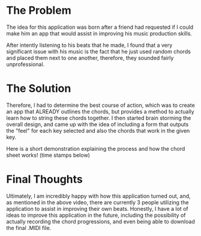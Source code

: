 # The Problem
The idea for this application was born after a friend had requested if I could make him an app that would assist in improving his music production skills. 

After intently listening to his beats that he made, I found that a very significant issue with his music is the fact that he just used random chords and placed them next to one another, therefore, they sounded fairly unprofessional.

# The Solution
Therefore, I had to determine the best course of action, which was to create an app that ALREADY outlines the chords, but provides a method to actually learn how to string these chords together. I then started brain storming the overall design, and came up with the idea of including a form that outputs the "feel" for each key selected and also the chords that work in the given key. 

Here is a short demonstration explaining the process and how the chord sheet works! (time stamps below)

# Final Thoughts
Ultimately, I am incredibly happy with how this application turned out, and, as mentioned in the above video, there are currently 3 people utilizing the application to assist in improving their own beats. Honestly, I have a lot of ideas to improve this application in the future, including the possibility of actually recording the chord progressions, and even being able to download the final .MIDI file.
